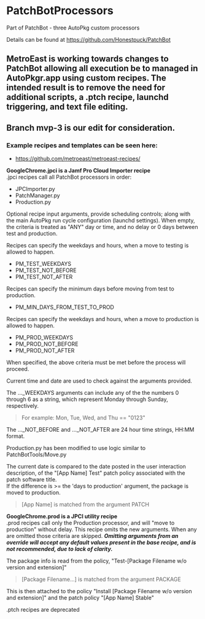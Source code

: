 # PatchBotProcessors
Part of PatchBot - three AutoPkg custom processors

Details can be found at https://github.com/Honestpuck/PatchBot



## MetroEast is working towards changes to PatchBot allowing all execution be to managed in AutoPkgr.app using custom recipes.  The intended result is to remove the need for additional scripts, a .ptch recipe, launchd triggering, and text file editing.

## Branch mvp-3 is our edit for consideration.

### Example recipes and templates can be seen here:
- https://github.com/metroeast/metroeast-recipes/

**GoogleChrome.jpci is a Jamf Pro Cloud Importer recipe**<br>
.jpci recipes call all PatchBot processors in order:
- JPCImporter.py
- PatchManager.py
- Production.py

Optional recipe input arguments, provide scheduling controls; along with the main AutoPkg run cycle configuration (launchd settings).  When empty, the criteria is treated as "ANY" day or time, and no delay or 0 days between test and production.

Recipes can specify the weekdays and hours, when a move to testing is allowed to happen.
- PM_TEST_WEEKDAYS
- PM_TEST_NOT_BEFORE
- PM_TEST_NOT_AFTER

Recipes can specify the minimum days before moving from test to production.
- PM_MIN_DAYS_FROM_TEST_TO_PROD

Recipes can specify the weekdays and hours, when a move to production is allowed to happen.
- PM_PROD_WEEKDAYS
- PM_PROD_NOT_BEFORE
- PM_PROD_NOT_AFTER

When specified, the above criteria must be met before the process will proceed.

Current time and date are used to check against the arguments provided.

The …_WEEKDAYS arguments can include any of the the numbers 0 through 6 as a string, which represent Monday through Sunday, respectively.
> For example: Mon, Tue, Wed, and Thu == "0123"

The …_NOT_BEFORE and …_NOT_AFTER are 24 hour time strings, HH:MM format.

Production.py has been modified to use logic similar to PatchBotTools/Move.py

The current date is compared to the date posted in the user interaction description, of the "[App Name] Test" patch policy associated with the patch software title.<br>
If the difference is >= the 'days to production' argument, the package is moved to production.
> [App Name] is matched from the argument PATCH

**GoogleChrome.prod is a JPCI utility recipe**<br>
.prod recipes call only the Production processor, and will "move to production" without delay.  This recipe omits the new arguments.  When any are omitted those criteria are skipped.  ***Omitting arguments from an override will accept any default values present in the base recipe, and is not recommended, due to lack of clarity.***

The package info is read from the policy, "Test-[Package Filename w/o version and extension]"
> [Package Filename…] is matched from the argument PACKAGE

This is then attached to the policy "Install [Package Filename w/o version and extension]" and
  the patch policy "[App Name] Stable"

.ptch recipes are deprecated

